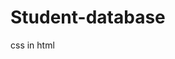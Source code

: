 # Student-database

css in html
<style>
h2{
  font-size: 50px;
  font-family: 'Helvetica';
  font-weight: Bolder;
  color : rgb(0,128,128);
  text-align :center
  
}

  h3{
  font-size: 30px;
   font-weight: Bold;
   color : rgb(47,79,79);
   font-family: "Helvetica";
    text-align :center
  
  
}
#container{
  max-width:520px
  margin: 0 auto 0 auto;
}  

  .bodytext{
     font-size: 20px;
   font-weight: normal;
   color : rgb(47,79,79);
   font-family: "times-new-roman"
    
  }

</style>
